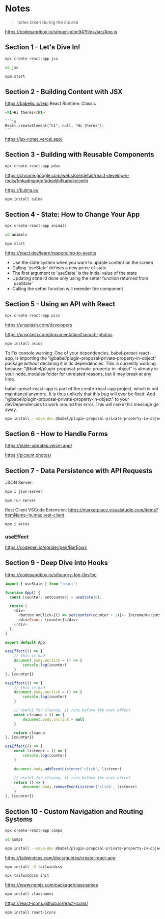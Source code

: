 # Notes

> notes taken during the course

https://codesandbox.io/s/react-pibc94?file=/src/App.js


## Section 1 - Let's Dive In!

```sh
npx create-react-app jsx
```

```sh
cd jsx
```

```sh
npm start
```

## Section 2 - Building Content with JSX

https://babeljs.io/repl
React Runtime: Classic

```html
<h1>Hi theres</h1>
```
    
    ```js
    React.createElement("h1", null, "Hi theres");
    ```

https://jsx-notes.vercel.app/

## Section 3 - Building with Reusable Components

```sh
npx create-react-app pdas
```

https://chrome.google.com/webstore/detail/react-developer-tools/fmkadmapgofadopljbjfkapdkoienihi

https://bulma.io/

```sh
npm install bulma
```

## Section 4 - State: How to Change Your App

```sh
npx create-react-app animals
```

```sh
cd animals
```

```sh
npm start
```

https://react.dev/learn/responding-to-events

- Use the state system when you want to update content on the screen
- Calling 'useState' defines a new piece of state
- The first argument to 'useState' is the initial value of the state
- Updating state id done only using the setter function returned from 'useState'
- Calling the setter function will rerender the component

## Section 5 - Using an API with React
    
```sh
npx create-react-app pics
```

https://unsplash.com/developers

https://unsplash.com/documentation#search-photos

```sh
npm install axios
```

To Fix console warning:
One of your dependencies, babel-preset-react-app, is importing the
"@babel/plugin-proposal-private-property-in-object" package without
declaring it in its dependencies. This is currently working because
"@babel/plugin-proposal-private-property-in-object" is already in your
node_modules folder for unrelated reasons, but it may break at any time.

babel-preset-react-app is part of the create-react-app project, which
is not maintianed anymore. It is thus unlikely that this bug will
ever be fixed. Add "@babel/plugin-proposal-private-property-in-object" to
your devDependencies to work around this error. This will make this message
go away.
```sh
npm install --save-dev @babel/plugin-proposal-private-property-in-object --legacy-peer-deps
```

## Section 6 - How to Handle Forms

https://state-updates.vercel.app/

https://picsum.photos/

## Section 7 - Data Persistence with API Requests

JSON Server:
```sh
npm i json-server
```

```sh
npm run server
```

Rest Client VSCode Extension:
https://marketplace.visualstudio.com/items?itemName=humao.rest-client

```sh
npm i axios
```

### useEffect
https://codepen.io/sgrider/pen/BarEowz


## Section 9 - Deep Dive into Hooks

https://codesandbox.io/s/hungry-fog-0ev1ec

```js
import { useState } from "react";

function App() {
  const [counter, setCounter] = useState(0);

  return (
    <div>
      <button onClick={() => setCounter(counter + 1)}>+ Increment</button>
      <div>Count: {counter}</div>
    </div>
  );
}

export default App;
```

```js
useEffect(() => {
    // this is bad
    document.body.onclick = () => {
        console.log(counter)
    }
}, [counter])
```

```js
useEffect(() => {
    // this is bad
    document.body.onclick = () => {
        console.log(counter)
    }

    // useful for cleanup, it runs before the next effect
    const cleanup = () => {
        document.body.onclick = null
    }

    return cleanup
}, [counter])
```


```js
useEffect(() => {
    const listener = () => {
        console.log(counter)
    }

    document.body.addEventListener('click', listener)

    // useful for cleanup, it runs before the next effect
    return () => {
        document.body.removeEventListener('click', listener)
    }
}, [counter])
```

## Section 10 - Custom Navigation and Routing Systems

```sh
npx create-react-app comps
```

```sh
cd comps
```

```sh
npm install --save-dev @babel/plugin-proposal-private-property-in-object --legacy-peer-deps
```

https://tailwindcss.com/docs/guides/create-react-app

```sh
npm install -D tailwindcss
```

```sh
npx tailwindcss init
```

https://www.npmjs.com/package/classnames

```sh
npm install classnames
```

https://react-icons.github.io/react-icons/

```sh
npm install react-icons
```
